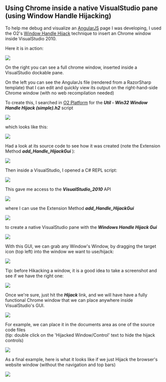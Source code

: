 ##  Using Chrome inside a native VisualStudio pane (using Window Handle Hijacking)

To help me debug and visualize an [AngularJS](https://www.google.co.uk/url?sa=t&rct=j&q=&esrc=s&source=web&cd=1&cad=rja&ved=0CDMQFjAA&url=http%3A%2F%2Fangularjs.org%2F&ei=Fv03UbbUF4TZPIq-gegB&usg=AFQjCNF_LWQwZlAQzMLiHoSWsZBxLguMng&bvm=bv.43287494,d.ZWU) page I was developing, I used the O2's [Window Handle Hijack](http://blog.diniscruz.com/search/label/WinAPI) technique to insert an Chrome window inside VisualStudio 2010.

Here it is in action:  

![](images/using-chrome-1.png)

On the right you can see a full chrome window, inserted inside a VisualStudio dockable pane.

On the left you can see the AngularJs file (rendered from a RazorSharp template) that I can edit and quickly view its output on the right-hand-side Chrome window (with no web recompilation needed)

To create this, I searched in [O2 Platform](http://blog.diniscruz.com/p/owasp-o2-platform.html) for the **_Util - Win32 Window Handle Hijack (simple).h2_**  script

![](images/image_thumb_25255B4_25255D.png)

which looks like this:

![](images/image_thumb_25255B5_25255D.png)

Had a look at its source code to see how it was created (note the Extension Method **_add_Handle_HijackGui_** ):

![](images/image_thumb_25255B6_25255D.png)

Then inside a VisualStudio, I opened a C# REPL script:

![](images/image_thumb_25255B15_25255D.png)

This gave me access to the **_VisualStudio_2010_** API

![](images/image_thumb_25255B17_25255D.png)

where I can use the Extension Method **_add_Handle_HijackGui_**   

![](images/image_thumb_25255B18_25255D.png)

to create a native VisualStudio pane with the **_Windows Handle Hijack Gui_**  

![](images/image_thumb_25255B20_25255D.png)

With this GUI, we can grab any Window's Window, by dragging the target icon (top left) into the window we want to use/hijack:

![](images/image_thumb_25255B21_25255D.png)

Tip: before Hikacking a window, it is a good idea to take a screenshot and see if we have the right one:

![](images/image_thumb_25255B23_25255D.png)

Once we're sure, just hit the **_Hijack_** link, and we will have  have a fully functional Chrome window that we can place anywhere inside VisualStudio's GUI.

![](images/image_thumb_25255B25_25255D.png)

For example, we can place it in the documents area as one of the source code files  
(tip: double click on the 'Hijacked Window/Control' text to hide the hijack controls)

![](images/image_thumb_25255B27_25255D.png)

As a final example, here is what it looks like if we just Hijack the browser's website window (without the navigation and top bars)

![](images/image_thumb_25255B22_25255D.png)
